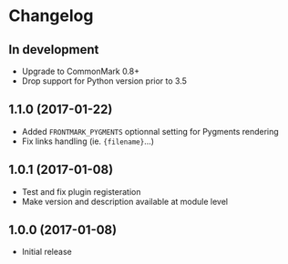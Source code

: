 # Changelog

## In development

- Upgrade to CommonMark 0.8+
- Drop support for Python version prior to 3.5

## 1.1.0 (2017-01-22)

- Added `FRONTMARK_PYGMENTS` optionnal setting for Pygments rendering
- Fix links handling (ie. `{filename}`...)

## 1.0.1 (2017-01-08)

- Test and fix plugin registeration
- Make version and description available at module level

## 1.0.0 (2017-01-08)

- Initial release
